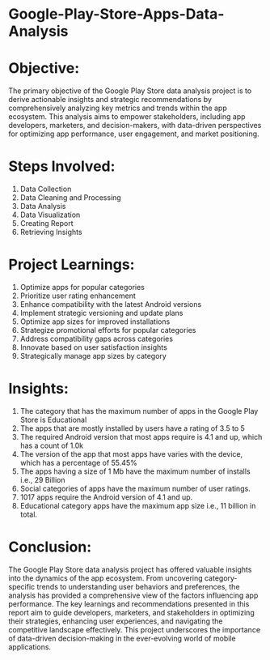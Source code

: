 # Google-Play-Store-Apps-Data-Analysis

# Objective:
The primary objective of the Google Play Store data analysis project is to derive actionable insights and strategic recommendations by comprehensively analyzing key metrics and trends within the app ecosystem. This analysis aims to empower stakeholders, including app developers, marketers, and decision-makers, with data-driven perspectives for optimizing app performance, user engagement, and market positioning.

# Steps Involved:
1. Data Collection
2. Data Cleaning and Processing
3. Data Analysis
4. Data Visualization
5. Creating Report
6. Retrieving Insights

# Project Learnings:
1. Optimize apps for popular categories
2. Prioritize user rating enhancement
3. Enhance compatibility with the latest Android versions
4. Implement strategic versioning and update plans
5. Optimize app sizes for improved installations
6. Strategize promotional efforts for popular categories
7. Address compatibility gaps across categories
8. Innovate based on user satisfaction insights
9. Strategically manage app sizes by category
    
# Insights:
1. The category that has the maximum number of apps in the Google Play Store is Educational
2. The apps that are mostly installed by users have a rating of 3.5 to 5
3. The required Android version that most apps require is 4.1 and up, which has a count of 1.0k
4. The version of the app that most apps have varies with the device, which has a percentage of 55.45%
5. The apps having a size of 1 Mb have the maximum number of installs i.e., 29 Billion
6. Social categories of apps have the maximum number of user ratings.
7. 1017 apps require the Android version of 4.1 and up.
8. Educational category apps have the maximum app size i.e., 11 billion in total.

# Conclusion:
The Google Play Store data analysis project has offered valuable insights into the dynamics of the app ecosystem. From uncovering category-specific trends to understanding user behaviors and preferences, the analysis has provided a comprehensive view of the factors influencing app performance. The key learnings and recommendations presented in this report aim to guide developers, marketers, and stakeholders in optimizing their strategies, enhancing user experiences, and navigating the competitive landscape effectively. This project underscores the importance of data-driven decision-making in the ever-evolving world of mobile applications.
